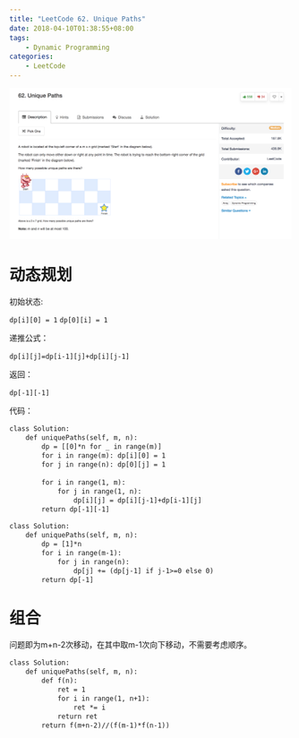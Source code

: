 ```yaml
---
title: "LeetCode 62. Unique Paths"
date: 2018-04-10T01:38:55+08:00
tags:
    - Dynamic Programming
categories:
    - LeetCode
---
```


![desc](/images/leetcode/62_1.png)

# 动态规划

初始状态:

`dp[i][0] = 1`
`dp[0][i] = 1`

递推公式：

`dp[i][j]=dp[i-1][j]+dp[i][j-1]`

返回：

`dp[-1][-1]`

代码：

```
class Solution:
    def uniquePaths(self, m, n):
        dp = [[0]*n for _ in range(m)]
        for i in range(m): dp[i][0] = 1
        for j in range(n): dp[0][j] = 1
        
        for i in range(1, m):
            for j in range(1, n):
                dp[i][j] = dp[i][j-1]+dp[i-1][j]
        return dp[-1][-1]
```

```
class Solution:
    def uniquePaths(self, m, n):
        dp = [1]*n
        for i in range(m-1):
            for j in range(n):
                dp[j] += (dp[j-1] if j-1>=0 else 0)
        return dp[-1]
```

# 组合

问题即为m+n-2次移动，在其中取m-1次向下移动，不需要考虑顺序。

```
class Solution:
    def uniquePaths(self, m, n):
        def f(n):
            ret = 1
            for i in range(1, n+1):
                ret *= i
            return ret
        return f(m+n-2)//(f(m-1)*f(n-1))
```